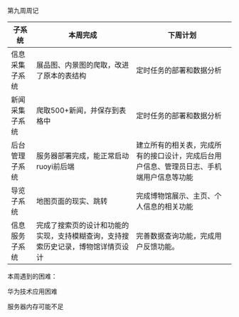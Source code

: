 第九周周记

| 子系统         | 本周完成                                                     | 下周计划                                                     |
| -------------- | ------------------------------------------------------------ | ------------------------------------------------------------ |
| 信息采集子系统 | 展品图、内景图的爬取，改进了原本的表结构                     | 定时任务的部署和数据分析                                     |
| 新闻采集子系统 | 爬取500+新闻，并保存到表格中                                 | 定时任务的部署和数据分析                                     |
| 后台管理子系统 | 服务器部署完成，能正常启动ruoyi前后端                        | 建立所有的相关表，完成所有的接口设计，完成后台用户信息、管理员日志、手机端用户信息等功能 |
| 导览子系统     | 地图页面的现实、跳转                                         | 完成博物馆展示、主页、个人信息的相关功能                     |
| 信息服务子系统 | 完成了搜索页的设计和功能的实现，支持模糊查询，支持搜索历史记录，博物馆详情页设计 | 完善数据查询功能，完成用户反馈功能。                         |

本周遇到的困难：

华为技术应用困难

服务器内存可能不足
